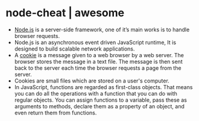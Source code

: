 # node-cheat | awesome
 
<ul>
    <li><a href='https://nodejs.org/en/' target='_blank'>Node.js</a> is a server-side framework, one of it’s main works is to handle browser requests.</li> 
    <li>Node.js is an asynchronous event driven JavaScript runtime, It is designed to build scalable network applications.</li> 
    <li>A <a href='http://www.webopedia.com/TERM/C/cookie.html' target='_blank'>cookie</a> is a message given to a web browser by a web server. The browser stores the message in a text file. The message is then sent back to the server each time the browser requests a page from the server.</li> 
    <li>Cookies are small files which are stored on a user's computer.</li>
    <li>In JavaScript, functions are regarded as first-class objects. That means you can do all the operations with a function that you can do with regular objects. You can assign functions to a variable, pass these as arguments to methods, declare them as a property of an object, and even return them from functions.</li>
<ul>